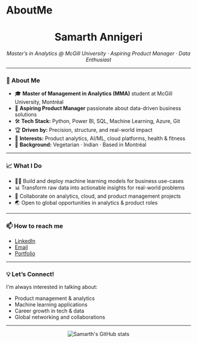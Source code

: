 # AboutMe
<!--
Hi there 👋, I'm Samarth Annigeri!
-->

<h1 align="center">Samarth Annigeri</h1>
<p align="center">
  <em>Master’s in Analytics @ McGill University · Aspiring Product Manager · Data Enthusiast</em>
</p>

---

### 🚀 About Me

- 🎓 **Master of Management in Analytics (MMA)** student at McGill University, Montréal
- 👔 **Aspiring Product Manager** passionate about data-driven business solutions
- 🛠️ **Tech Stack:** Python, Power BI, SQL, Machine Learning, Azure, Git
- 🏆 **Driven by:** Precision, structure, and real-world impact
- 🌱 **Interests:** Product analytics, AI/ML, cloud platforms, health & fitness
- 🥗 **Background:** Vegetarian · Indian · Based in Montréal

---

### 📈 What I Do

- 🧑‍💻 Build and deploy machine learning models for business use-cases
- 📊 Transform raw data into actionable insights for real-world problems
- 🤝 Collaborate on analytics, cloud, and product management projects
- 🌏 Open to global opportunities in analytics & product roles

---

### 📫 How to reach me

- [LinkedIn](https://www.linkedin.com/in/samarth-annigeri-14326a178/)
- [Email](mailto:samarth.annigeri@mail.mcgill.ca)
- [Portfolio](https://theindianmagenta.notion.site/QSR-Space-Nizario-s-Pizza-62fe621686ce4883b6179714766ee5b0)

---

### 💡 Let’s Connect!

I'm always interested in talking about:
- Product management & analytics
- Machine learning applications
- Career growth in tech & data
- Global networking and collaborations

---

<p align="center">
  <img src="https://github-readme-stats.vercel.app/api?username=samarth-annigeri&show_icons=true&hide_title=true&hide_rank=true" alt="Samarth's GitHub stats"/>
</p>
